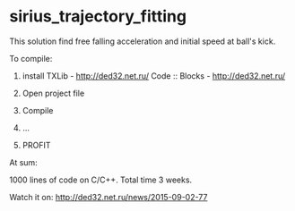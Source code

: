 # sirius_trajectory_fitting
This solution find free falling acceleration and initial speed at ball's kick.

To compile:

1. install
    TXLib           - http://ded32.net.ru/
    Code :: Blocks  - http://ded32.net.ru/
  
2. Open project file
3. Compile
4. ...
5. PROFIT

At sum:

1000 lines of code on C/C++.
Total time 3 weeks.

Watch it on: http://ded32.net.ru/news/2015-09-02-77
